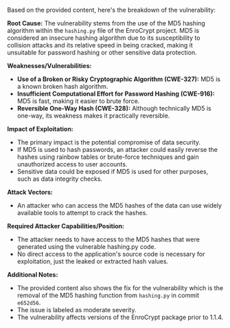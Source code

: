 Based on the provided content, here's the breakdown of the vulnerability:

**Root Cause:**
The vulnerability stems from the use of the MD5 hashing algorithm within the `hashing.py` file of the EnroCrypt project. MD5 is considered an insecure hashing algorithm due to its susceptibility to collision attacks and its relative speed in being cracked, making it unsuitable for password hashing or other sensitive data protection.

**Weaknesses/Vulnerabilities:**
- **Use of a Broken or Risky Cryptographic Algorithm (CWE-327):** MD5 is a known broken hash algorithm.
- **Insufficient Computational Effort for Password Hashing (CWE-916):** MD5 is fast, making it easier to brute force.
- **Reversible One-Way Hash (CWE-328):** Although technically MD5 is one-way, its weakness makes it practically reversible.

**Impact of Exploitation:**
- The primary impact is the potential compromise of data security.
- If MD5 is used to hash passwords, an attacker could easily reverse the hashes using rainbow tables or brute-force techniques and gain unauthorized access to user accounts.
- Sensitive data could be exposed if MD5 is used for other purposes, such as data integrity checks.

**Attack Vectors:**
- An attacker who can access the MD5 hashes of the data can use widely available tools to attempt to crack the hashes.

**Required Attacker Capabilities/Position:**
- The attacker needs to have access to the MD5 hashes that were generated using the vulnerable hashing.py code.
- No direct access to the application's source code is necessary for exploitation, just the leaked or extracted hash values.

**Additional Notes:**
- The provided content also shows the fix for the vulnerability which is the removal of the MD5 hashing function from `hashing.py` in commit `e652d56`.
- The issue is labeled as moderate severity.
- The vulnerability affects versions of the EnroCrypt package prior to 1.1.4.